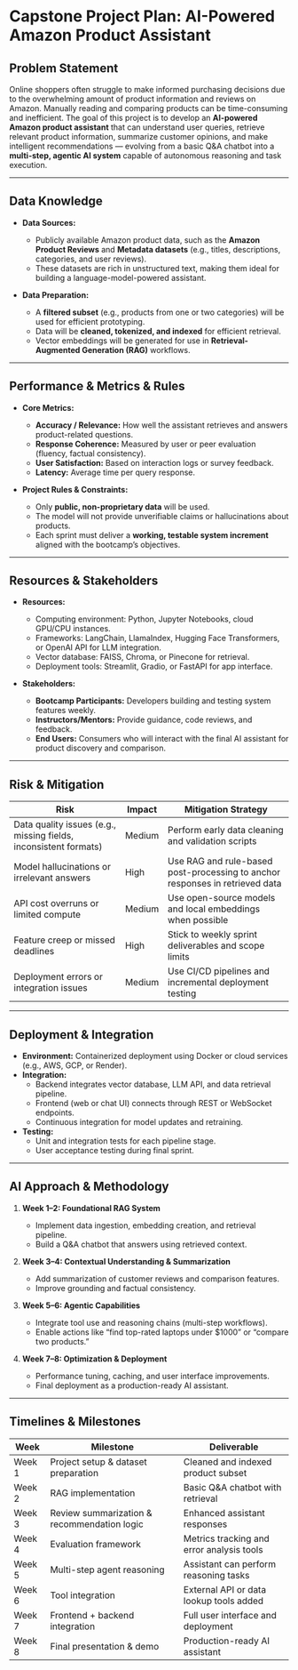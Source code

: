 # Capstone Project Plan: AI-Powered Amazon Product Assistant

## Problem Statement

Online shoppers often struggle to make informed purchasing decisions due to the overwhelming amount of product information and reviews on Amazon. Manually reading and comparing products can be time-consuming and inefficient. The goal of this project is to develop an **AI-powered Amazon product assistant** that can understand user queries, retrieve relevant product information, summarize customer opinions, and make intelligent recommendations — evolving from a basic Q&A chatbot into a **multi-step, agentic AI system** capable of autonomous reasoning and task execution.

---

## Data Knowledge

- **Data Sources:**  
  - Publicly available Amazon product data, such as the **Amazon Product Reviews** and **Metadata datasets** (e.g., titles, descriptions, categories, and user reviews).  
  - These datasets are rich in unstructured text, making them ideal for building a language-model-powered assistant.  

- **Data Preparation:**  
  - A **filtered subset** (e.g., products from one or two categories) will be used for efficient prototyping.  
  - Data will be **cleaned, tokenized, and indexed** for efficient retrieval.  
  - Vector embeddings will be generated for use in **Retrieval-Augmented Generation (RAG)** workflows.  

---

## Performance & Metrics & Rules

- **Core Metrics:**  
  - **Accuracy / Relevance:** How well the assistant retrieves and answers product-related questions.  
  - **Response Coherence:** Measured by user or peer evaluation (fluency, factual consistency).  
  - **User Satisfaction:** Based on interaction logs or survey feedback.  
  - **Latency:** Average time per query response.  

- **Project Rules & Constraints:**  
  - Only **public, non-proprietary data** will be used.  
  - The model will not provide unverifiable claims or hallucinations about products.  
  - Each sprint must deliver a **working, testable system increment** aligned with the bootcamp’s objectives.  

---

## Resources & Stakeholders

- **Resources:**  
  - Computing environment: Python, Jupyter Notebooks, cloud GPU/CPU instances.  
  - Frameworks: LangChain, LlamaIndex, Hugging Face Transformers, or OpenAI API for LLM integration.  
  - Vector database: FAISS, Chroma, or Pinecone for retrieval.  
  - Deployment tools: Streamlit, Gradio, or FastAPI for app interface.  

- **Stakeholders:**  
  - **Bootcamp Participants:** Developers building and testing system features weekly.  
  - **Instructors/Mentors:** Provide guidance, code reviews, and feedback.  
  - **End Users:** Consumers who will interact with the final AI assistant for product discovery and comparison.  

---

## Risk & Mitigation

| **Risk** | **Impact** | **Mitigation Strategy** |
|-----------|-------------|--------------------------|
| Data quality issues (e.g., missing fields, inconsistent formats) | Medium | Perform early data cleaning and validation scripts |
| Model hallucinations or irrelevant answers | High | Use RAG and rule-based post-processing to anchor responses in retrieved data |
| API cost overruns or limited compute | Medium | Use open-source models and local embeddings when possible |
| Feature creep or missed deadlines | High | Stick to weekly sprint deliverables and scope limits |
| Deployment errors or integration issues | Medium | Use CI/CD pipelines and incremental deployment testing |

---

## Deployment & Integration

- **Environment:** Containerized deployment using Docker or cloud services (e.g., AWS, GCP, or Render).  
- **Integration:**  
  - Backend integrates vector database, LLM API, and data retrieval pipeline.  
  - Frontend (web or chat UI) connects through REST or WebSocket endpoints.  
  - Continuous integration for model updates and retraining.  
- **Testing:**  
  - Unit and integration tests for each pipeline stage.  
  - User acceptance testing during final sprint.  

---

## AI Approach & Methodology

1. **Week 1–2: Foundational RAG System**  
   - Implement data ingestion, embedding creation, and retrieval pipeline.  
   - Build a Q&A chatbot that answers using retrieved context.  

2. **Week 3–4: Contextual Understanding & Summarization**  
   - Add summarization of customer reviews and comparison features.  
   - Improve grounding and factual consistency.  

3. **Week 5–6: Agentic Capabilities**  
   - Integrate tool use and reasoning chains (multi-step workflows).  
   - Enable actions like “find top-rated laptops under $1000” or “compare two products.”  

4. **Week 7–8: Optimization & Deployment**  
   - Performance tuning, caching, and user interface improvements.  
   - Final deployment as a production-ready AI assistant.  

---

## Timelines & Milestones

| **Week** | **Milestone** | **Deliverable** |
|-----------|----------------|----------------|
| Week 1 | Project setup & dataset preparation | Cleaned and indexed product subset |
| Week 2 | RAG implementation | Basic Q&A chatbot with retrieval |
| Week 3 | Review summarization & recommendation logic | Enhanced assistant responses |
| Week 4 | Evaluation framework | Metrics tracking and error analysis tools |
| Week 5 | Multi-step agent reasoning | Assistant can perform reasoning tasks |
| Week 6 | Tool integration | External API or data lookup tools added |
| Week 7 | Frontend + backend integration | Full user interface and deployment |
| Week 8 | Final presentation & demo | Production-ready AI assistant |
